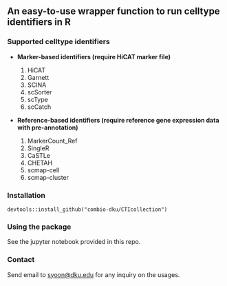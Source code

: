 ## An easy-to-use wrapper function to run celltype identifiers in R

### Supported celltype identifiers 
- __Marker-based identifiers (require HiCAT marker file)__
    1. HiCAT
    1. Garnett
    2. SCINA
    3. scSorter
    4. scType
    5. scCatch

- __Reference-based identifiers (require reference gene expression data with pre-annotation)__ 
    1. MarkerCount_Ref
    1. SingleR
    2. CaSTLe
    3. CHETAH
    4. scmap-cell
    5. scmap-cluster

### Installation
`devtools::install_github("combio-dku/CTIcollection")`

### Using the package
See the jupyter notebook provided in this repo.

### Contact
Send email to syoon@dku.edu for any inquiry on the usages.

